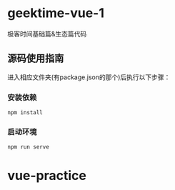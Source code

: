 # geektime-vue-1
极客时间基础篇&生态篇代码

## 源码使用指南

进入相应文件夹(有package.json的那个)后执行以下步骤：

### 安装依赖
```
npm install
```

### 启动环境
```
npm run serve
```
# vue-practice
